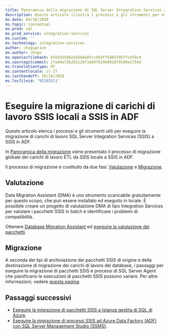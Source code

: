 ```yaml
---
title: Panoramica della migrazione di SQL Server Integration Services ad Azure | Microsoft Docs
description: Questo articolo illustra i processi e gli strumenti per eseguire la migrazione di SQL Server Integration Services ad Azure.
ms.date: 04/10/2020
ms.topic: conceptual
ms.prod: sql
ms.prod_service: integration-services
ms.custom: ''
ms.technology: integration-services
author: chugugrace
ms.author: chugu
ms.openlocfilehash: 6fe5435882a55b8e8fcc56dff5d65f957fc6f8c4
ms.sourcegitcommit: cfa04a73b26312bf18d8f6296891679166e2754d
ms.translationtype: HT
ms.contentlocale: it-IT
ms.lasthandoff: 10/19/2020
ms.locfileid: "92192511"
---
```

# <a name="migrate-on-premises-ssis-workloads-to-ssis-in-adf"></a>Eseguire la migrazione di carichi di lavoro SSIS locali a SSIS in ADF

Questo articolo elenca i processi e gli strumenti utili per eseguire la migrazione di carichi di lavoro SQL Server Integration Services (SSIS) a SSIS in ADF.

In [Panoramica della migrazione](/azure/data-factory/scenario-ssis-migration-overview) viene presentato il processo di migrazione globale dei carichi di lavoro ETL da SSIS locale a SSIS in ADF.

Il processo di migrazione è costituito da due fasi: [Valutazione](/azure/data-factory/scenario-ssis-migration-overview#assessment) e [Migrazione](/azure/data-factory/scenario-ssis-migration-overview#migration).

## <a name="assessment"></a>Valutazione

Data Migration Assistant (DMA) è uno strumento scaricabile gratuitamente per questo scopo, che può essere installato ed eseguito in locale. È possibile creare un progetto di valutazione DMA di tipo Integration Services per valutare i pacchetti SSIS in batch e identificare i problemi di compatibilità.

Ottenere [Database Migration Assistant](../../dma/dma-overview.md) ed [eseguire la valutazione dei pacchetti](../../dma/dma-assess-ssis.md).

## <a name="migration"></a>Migrazione

A seconda dei tipi di archiviazione dei pacchetti SSIS di origine e della destinazione di migrazione dei carichi di lavoro del database, i passaggi per eseguire la migrazione di pacchetti SSIS e processi di SQL Server Agent che pianificano le esecuzioni di pacchetti SSIS possono variare. Per altre informazioni, vedere [questa pagina](/azure/data-factory/scenario-ssis-migration-overview#migration).

## <a name="next-steps"></a>Passaggi successivi

- [Eseguire la migrazione di pacchetti SSIS a Istanza gestita di SQL di Azure](/azure/dms/how-to-migrate-ssis-packages-managed-instance).
- [Eseguire la migrazione di processi SSIS ad Azure Data Factory (ADF) con SQL Server Management Studio (SSMS)](/azure/data-factory/how-to-migrate-ssis-job-ssms).